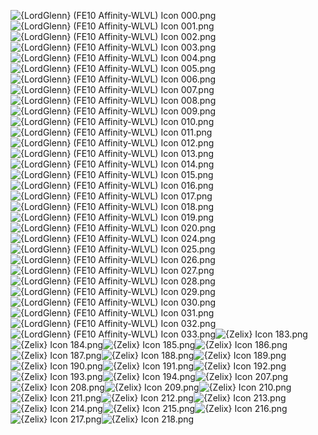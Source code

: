 ![{LordGlenn} (FE10 Affinity-WLVL) Icon 000.png](https://raw.githubusercontent.com/Klokinator/FE-Repo/main/Item%20Icons/Special%20-%20WLVL%20Icons/%7BLordGlenn%7D%20(FE10%20Affinity-WLVL)%20Icon%20000.png "{LordGlenn} (FE10 Affinity-WLVL) Icon 000.png")![{LordGlenn} (FE10 Affinity-WLVL) Icon 001.png](https://raw.githubusercontent.com/Klokinator/FE-Repo/main/Item%20Icons/Special%20-%20WLVL%20Icons/%7BLordGlenn%7D%20(FE10%20Affinity-WLVL)%20Icon%20001.png "{LordGlenn} (FE10 Affinity-WLVL) Icon 001.png")![{LordGlenn} (FE10 Affinity-WLVL) Icon 002.png](https://raw.githubusercontent.com/Klokinator/FE-Repo/main/Item%20Icons/Special%20-%20WLVL%20Icons/%7BLordGlenn%7D%20(FE10%20Affinity-WLVL)%20Icon%20002.png "{LordGlenn} (FE10 Affinity-WLVL) Icon 002.png")![{LordGlenn} (FE10 Affinity-WLVL) Icon 003.png](https://raw.githubusercontent.com/Klokinator/FE-Repo/main/Item%20Icons/Special%20-%20WLVL%20Icons/%7BLordGlenn%7D%20(FE10%20Affinity-WLVL)%20Icon%20003.png "{LordGlenn} (FE10 Affinity-WLVL) Icon 003.png")![{LordGlenn} (FE10 Affinity-WLVL) Icon 004.png](https://raw.githubusercontent.com/Klokinator/FE-Repo/main/Item%20Icons/Special%20-%20WLVL%20Icons/%7BLordGlenn%7D%20(FE10%20Affinity-WLVL)%20Icon%20004.png "{LordGlenn} (FE10 Affinity-WLVL) Icon 004.png")![{LordGlenn} (FE10 Affinity-WLVL) Icon 005.png](https://raw.githubusercontent.com/Klokinator/FE-Repo/main/Item%20Icons/Special%20-%20WLVL%20Icons/%7BLordGlenn%7D%20(FE10%20Affinity-WLVL)%20Icon%20005.png "{LordGlenn} (FE10 Affinity-WLVL) Icon 005.png")![{LordGlenn} (FE10 Affinity-WLVL) Icon 006.png](https://raw.githubusercontent.com/Klokinator/FE-Repo/main/Item%20Icons/Special%20-%20WLVL%20Icons/%7BLordGlenn%7D%20(FE10%20Affinity-WLVL)%20Icon%20006.png "{LordGlenn} (FE10 Affinity-WLVL) Icon 006.png")![{LordGlenn} (FE10 Affinity-WLVL) Icon 007.png](https://raw.githubusercontent.com/Klokinator/FE-Repo/main/Item%20Icons/Special%20-%20WLVL%20Icons/%7BLordGlenn%7D%20(FE10%20Affinity-WLVL)%20Icon%20007.png "{LordGlenn} (FE10 Affinity-WLVL) Icon 007.png")![{LordGlenn} (FE10 Affinity-WLVL) Icon 008.png](https://raw.githubusercontent.com/Klokinator/FE-Repo/main/Item%20Icons/Special%20-%20WLVL%20Icons/%7BLordGlenn%7D%20(FE10%20Affinity-WLVL)%20Icon%20008.png "{LordGlenn} (FE10 Affinity-WLVL) Icon 008.png")![{LordGlenn} (FE10 Affinity-WLVL) Icon 009.png](https://raw.githubusercontent.com/Klokinator/FE-Repo/main/Item%20Icons/Special%20-%20WLVL%20Icons/%7BLordGlenn%7D%20(FE10%20Affinity-WLVL)%20Icon%20009.png "{LordGlenn} (FE10 Affinity-WLVL) Icon 009.png")![{LordGlenn} (FE10 Affinity-WLVL) Icon 010.png](https://raw.githubusercontent.com/Klokinator/FE-Repo/main/Item%20Icons/Special%20-%20WLVL%20Icons/%7BLordGlenn%7D%20(FE10%20Affinity-WLVL)%20Icon%20010.png "{LordGlenn} (FE10 Affinity-WLVL) Icon 010.png")![{LordGlenn} (FE10 Affinity-WLVL) Icon 011.png](https://raw.githubusercontent.com/Klokinator/FE-Repo/main/Item%20Icons/Special%20-%20WLVL%20Icons/%7BLordGlenn%7D%20(FE10%20Affinity-WLVL)%20Icon%20011.png "{LordGlenn} (FE10 Affinity-WLVL) Icon 011.png")![{LordGlenn} (FE10 Affinity-WLVL) Icon 012.png](https://raw.githubusercontent.com/Klokinator/FE-Repo/main/Item%20Icons/Special%20-%20WLVL%20Icons/%7BLordGlenn%7D%20(FE10%20Affinity-WLVL)%20Icon%20012.png "{LordGlenn} (FE10 Affinity-WLVL) Icon 012.png")![{LordGlenn} (FE10 Affinity-WLVL) Icon 013.png](https://raw.githubusercontent.com/Klokinator/FE-Repo/main/Item%20Icons/Special%20-%20WLVL%20Icons/%7BLordGlenn%7D%20(FE10%20Affinity-WLVL)%20Icon%20013.png "{LordGlenn} (FE10 Affinity-WLVL) Icon 013.png")![{LordGlenn} (FE10 Affinity-WLVL) Icon 014.png](https://raw.githubusercontent.com/Klokinator/FE-Repo/main/Item%20Icons/Special%20-%20WLVL%20Icons/%7BLordGlenn%7D%20(FE10%20Affinity-WLVL)%20Icon%20014.png "{LordGlenn} (FE10 Affinity-WLVL) Icon 014.png")![{LordGlenn} (FE10 Affinity-WLVL) Icon 015.png](https://raw.githubusercontent.com/Klokinator/FE-Repo/main/Item%20Icons/Special%20-%20WLVL%20Icons/%7BLordGlenn%7D%20(FE10%20Affinity-WLVL)%20Icon%20015.png "{LordGlenn} (FE10 Affinity-WLVL) Icon 015.png")![{LordGlenn} (FE10 Affinity-WLVL) Icon 016.png](https://raw.githubusercontent.com/Klokinator/FE-Repo/main/Item%20Icons/Special%20-%20WLVL%20Icons/%7BLordGlenn%7D%20(FE10%20Affinity-WLVL)%20Icon%20016.png "{LordGlenn} (FE10 Affinity-WLVL) Icon 016.png")![{LordGlenn} (FE10 Affinity-WLVL) Icon 017.png](https://raw.githubusercontent.com/Klokinator/FE-Repo/main/Item%20Icons/Special%20-%20WLVL%20Icons/%7BLordGlenn%7D%20(FE10%20Affinity-WLVL)%20Icon%20017.png "{LordGlenn} (FE10 Affinity-WLVL) Icon 017.png")![{LordGlenn} (FE10 Affinity-WLVL) Icon 018.png](https://raw.githubusercontent.com/Klokinator/FE-Repo/main/Item%20Icons/Special%20-%20WLVL%20Icons/%7BLordGlenn%7D%20(FE10%20Affinity-WLVL)%20Icon%20018.png "{LordGlenn} (FE10 Affinity-WLVL) Icon 018.png")![{LordGlenn} (FE10 Affinity-WLVL) Icon 019.png](https://raw.githubusercontent.com/Klokinator/FE-Repo/main/Item%20Icons/Special%20-%20WLVL%20Icons/%7BLordGlenn%7D%20(FE10%20Affinity-WLVL)%20Icon%20019.png "{LordGlenn} (FE10 Affinity-WLVL) Icon 019.png")![{LordGlenn} (FE10 Affinity-WLVL) Icon 020.png](https://raw.githubusercontent.com/Klokinator/FE-Repo/main/Item%20Icons/Special%20-%20WLVL%20Icons/%7BLordGlenn%7D%20(FE10%20Affinity-WLVL)%20Icon%20020.png "{LordGlenn} (FE10 Affinity-WLVL) Icon 020.png")![{LordGlenn} (FE10 Affinity-WLVL) Icon 024.png](https://raw.githubusercontent.com/Klokinator/FE-Repo/main/Item%20Icons/Special%20-%20WLVL%20Icons/%7BLordGlenn%7D%20(FE10%20Affinity-WLVL)%20Icon%20024.png "{LordGlenn} (FE10 Affinity-WLVL) Icon 024.png")![{LordGlenn} (FE10 Affinity-WLVL) Icon 025.png](https://raw.githubusercontent.com/Klokinator/FE-Repo/main/Item%20Icons/Special%20-%20WLVL%20Icons/%7BLordGlenn%7D%20(FE10%20Affinity-WLVL)%20Icon%20025.png "{LordGlenn} (FE10 Affinity-WLVL) Icon 025.png")![{LordGlenn} (FE10 Affinity-WLVL) Icon 026.png](https://raw.githubusercontent.com/Klokinator/FE-Repo/main/Item%20Icons/Special%20-%20WLVL%20Icons/%7BLordGlenn%7D%20(FE10%20Affinity-WLVL)%20Icon%20026.png "{LordGlenn} (FE10 Affinity-WLVL) Icon 026.png")![{LordGlenn} (FE10 Affinity-WLVL) Icon 027.png](https://raw.githubusercontent.com/Klokinator/FE-Repo/main/Item%20Icons/Special%20-%20WLVL%20Icons/%7BLordGlenn%7D%20(FE10%20Affinity-WLVL)%20Icon%20027.png "{LordGlenn} (FE10 Affinity-WLVL) Icon 027.png")![{LordGlenn} (FE10 Affinity-WLVL) Icon 028.png](https://raw.githubusercontent.com/Klokinator/FE-Repo/main/Item%20Icons/Special%20-%20WLVL%20Icons/%7BLordGlenn%7D%20(FE10%20Affinity-WLVL)%20Icon%20028.png "{LordGlenn} (FE10 Affinity-WLVL) Icon 028.png")![{LordGlenn} (FE10 Affinity-WLVL) Icon 029.png](https://raw.githubusercontent.com/Klokinator/FE-Repo/main/Item%20Icons/Special%20-%20WLVL%20Icons/%7BLordGlenn%7D%20(FE10%20Affinity-WLVL)%20Icon%20029.png "{LordGlenn} (FE10 Affinity-WLVL) Icon 029.png")![{LordGlenn} (FE10 Affinity-WLVL) Icon 030.png](https://raw.githubusercontent.com/Klokinator/FE-Repo/main/Item%20Icons/Special%20-%20WLVL%20Icons/%7BLordGlenn%7D%20(FE10%20Affinity-WLVL)%20Icon%20030.png "{LordGlenn} (FE10 Affinity-WLVL) Icon 030.png")![{LordGlenn} (FE10 Affinity-WLVL) Icon 031.png](https://raw.githubusercontent.com/Klokinator/FE-Repo/main/Item%20Icons/Special%20-%20WLVL%20Icons/%7BLordGlenn%7D%20(FE10%20Affinity-WLVL)%20Icon%20031.png "{LordGlenn} (FE10 Affinity-WLVL) Icon 031.png")![{LordGlenn} (FE10 Affinity-WLVL) Icon 032.png](https://raw.githubusercontent.com/Klokinator/FE-Repo/main/Item%20Icons/Special%20-%20WLVL%20Icons/%7BLordGlenn%7D%20(FE10%20Affinity-WLVL)%20Icon%20032.png "{LordGlenn} (FE10 Affinity-WLVL) Icon 032.png")![{LordGlenn} (FE10 Affinity-WLVL) Icon 033.png](https://raw.githubusercontent.com/Klokinator/FE-Repo/main/Item%20Icons/Special%20-%20WLVL%20Icons/%7BLordGlenn%7D%20(FE10%20Affinity-WLVL)%20Icon%20033.png "{LordGlenn} (FE10 Affinity-WLVL) Icon 033.png")![{Zelix} Icon 183.png](https://raw.githubusercontent.com/Klokinator/FE-Repo/main/Item%20Icons/Special%20-%20WLVL%20Icons/%7BZelix%7D%20Icon%20183.png "{Zelix} Icon 183.png")![{Zelix} Icon 184.png](https://raw.githubusercontent.com/Klokinator/FE-Repo/main/Item%20Icons/Special%20-%20WLVL%20Icons/%7BZelix%7D%20Icon%20184.png "{Zelix} Icon 184.png")![{Zelix} Icon 185.png](https://raw.githubusercontent.com/Klokinator/FE-Repo/main/Item%20Icons/Special%20-%20WLVL%20Icons/%7BZelix%7D%20Icon%20185.png "{Zelix} Icon 185.png")![{Zelix} Icon 186.png](https://raw.githubusercontent.com/Klokinator/FE-Repo/main/Item%20Icons/Special%20-%20WLVL%20Icons/%7BZelix%7D%20Icon%20186.png "{Zelix} Icon 186.png")![{Zelix} Icon 187.png](https://raw.githubusercontent.com/Klokinator/FE-Repo/main/Item%20Icons/Special%20-%20WLVL%20Icons/%7BZelix%7D%20Icon%20187.png "{Zelix} Icon 187.png")![{Zelix} Icon 188.png](https://raw.githubusercontent.com/Klokinator/FE-Repo/main/Item%20Icons/Special%20-%20WLVL%20Icons/%7BZelix%7D%20Icon%20188.png "{Zelix} Icon 188.png")![{Zelix} Icon 189.png](https://raw.githubusercontent.com/Klokinator/FE-Repo/main/Item%20Icons/Special%20-%20WLVL%20Icons/%7BZelix%7D%20Icon%20189.png "{Zelix} Icon 189.png")![{Zelix} Icon 190.png](https://raw.githubusercontent.com/Klokinator/FE-Repo/main/Item%20Icons/Special%20-%20WLVL%20Icons/%7BZelix%7D%20Icon%20190.png "{Zelix} Icon 190.png")![{Zelix} Icon 191.png](https://raw.githubusercontent.com/Klokinator/FE-Repo/main/Item%20Icons/Special%20-%20WLVL%20Icons/%7BZelix%7D%20Icon%20191.png "{Zelix} Icon 191.png")![{Zelix} Icon 192.png](https://raw.githubusercontent.com/Klokinator/FE-Repo/main/Item%20Icons/Special%20-%20WLVL%20Icons/%7BZelix%7D%20Icon%20192.png "{Zelix} Icon 192.png")![{Zelix} Icon 193.png](https://raw.githubusercontent.com/Klokinator/FE-Repo/main/Item%20Icons/Special%20-%20WLVL%20Icons/%7BZelix%7D%20Icon%20193.png "{Zelix} Icon 193.png")![{Zelix} Icon 194.png](https://raw.githubusercontent.com/Klokinator/FE-Repo/main/Item%20Icons/Special%20-%20WLVL%20Icons/%7BZelix%7D%20Icon%20194.png "{Zelix} Icon 194.png")![{Zelix} Icon 207.png](https://raw.githubusercontent.com/Klokinator/FE-Repo/main/Item%20Icons/Special%20-%20WLVL%20Icons/%7BZelix%7D%20Icon%20207.png "{Zelix} Icon 207.png")![{Zelix} Icon 208.png](https://raw.githubusercontent.com/Klokinator/FE-Repo/main/Item%20Icons/Special%20-%20WLVL%20Icons/%7BZelix%7D%20Icon%20208.png "{Zelix} Icon 208.png")![{Zelix} Icon 209.png](https://raw.githubusercontent.com/Klokinator/FE-Repo/main/Item%20Icons/Special%20-%20WLVL%20Icons/%7BZelix%7D%20Icon%20209.png "{Zelix} Icon 209.png")![{Zelix} Icon 210.png](https://raw.githubusercontent.com/Klokinator/FE-Repo/main/Item%20Icons/Special%20-%20WLVL%20Icons/%7BZelix%7D%20Icon%20210.png "{Zelix} Icon 210.png")![{Zelix} Icon 211.png](https://raw.githubusercontent.com/Klokinator/FE-Repo/main/Item%20Icons/Special%20-%20WLVL%20Icons/%7BZelix%7D%20Icon%20211.png "{Zelix} Icon 211.png")![{Zelix} Icon 212.png](https://raw.githubusercontent.com/Klokinator/FE-Repo/main/Item%20Icons/Special%20-%20WLVL%20Icons/%7BZelix%7D%20Icon%20212.png "{Zelix} Icon 212.png")![{Zelix} Icon 213.png](https://raw.githubusercontent.com/Klokinator/FE-Repo/main/Item%20Icons/Special%20-%20WLVL%20Icons/%7BZelix%7D%20Icon%20213.png "{Zelix} Icon 213.png")![{Zelix} Icon 214.png](https://raw.githubusercontent.com/Klokinator/FE-Repo/main/Item%20Icons/Special%20-%20WLVL%20Icons/%7BZelix%7D%20Icon%20214.png "{Zelix} Icon 214.png")![{Zelix} Icon 215.png](https://raw.githubusercontent.com/Klokinator/FE-Repo/main/Item%20Icons/Special%20-%20WLVL%20Icons/%7BZelix%7D%20Icon%20215.png "{Zelix} Icon 215.png")![{Zelix} Icon 216.png](https://raw.githubusercontent.com/Klokinator/FE-Repo/main/Item%20Icons/Special%20-%20WLVL%20Icons/%7BZelix%7D%20Icon%20216.png "{Zelix} Icon 216.png")![{Zelix} Icon 217.png](https://raw.githubusercontent.com/Klokinator/FE-Repo/main/Item%20Icons/Special%20-%20WLVL%20Icons/%7BZelix%7D%20Icon%20217.png "{Zelix} Icon 217.png")![{Zelix} Icon 218.png](https://raw.githubusercontent.com/Klokinator/FE-Repo/main/Item%20Icons/Special%20-%20WLVL%20Icons/%7BZelix%7D%20Icon%20218.png "{Zelix} Icon 218.png")